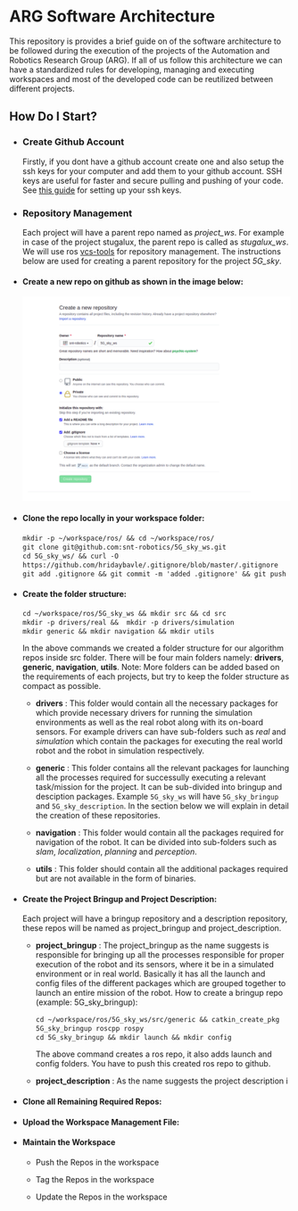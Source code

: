 # ARG Software Architecture 

This repository is provides a brief guide on of the software architecture to be followed during the execution of the projects of the Automation and Robotics Research Group (ARG). If all of us follow this architecture we can have a standardized rules for developing, managing and executing workspaces and most of the developed code can be reutilized between different projects.

## How Do I Start?

* ### Create Github Account

    Firstly, if you dont have a github account create one and also setup the ssh keys for your computer and add them to your github account. SSH keys are useful for faster and secure pulling and pushing of your code. See [this guide](https://www.inmotionhosting.com/support/server/ssh/how-to-add-ssh-keys-to-your-github-account/) for setting up your ssh keys.

* ### Repository Management

    Each project will have a parent repo named as *project_ws*. For example in case of the project stugalux, the parent repo is called as *stugalux_ws*. We will use ros [vcs-tools](http://wiki.ros.org/vcstool) for repository management. The instructions below are used for creating a parent repository for the project *5G_sky*. 

* #### Create a new repo on github as shown in the image below:
    
    <img src="images/github_repo.png" width="" height=""> 

* ####   Clone the repo locally in your workspace folder:   
    ``` 
    mkdir -p ~/workspace/ros/ && cd ~/workspace/ros/
    git clone git@github.com:snt-robotics/5G_sky_ws.git
    cd 5G_sky_ws/ && curl -O  https://github.com/hridaybavle/.gitignore/blob/master/.gitignore
    git add .gitignore && git commit -m 'added .gitignore' && git push
    ```

* #### Create the folder structure:

    ```
    cd ~/workspace/ros/5G_sky_ws && mkdir src && cd src
    mkdir -p drivers/real &&  mkdir -p drivers/simulation
    mkdir generic && mkdir navigation && mkdir utils
    ```

    In the above commands we created a folder structure for our algorithm repos inside src folder. There will be four main folders namely: **drivers**, **generic**, **navigation**, **utils**. Note: More folders can be added based on the requirements of each projects, but try to keep the folder structure as compact as possible.

    * **drivers** : This folder would contain all the necessary packages for which provide necessary drivers for running the simulation environments as well as the real robot along with its on-board sensors. For example drivers can have sub-folders such as *real* and *simulation* which contain the packages for executing the real world robot and the robot in simulation respectively. 

    * **generic** : This folder contains all the relevant packages for launching all the processes required for successully executing a relevant task/mission for the project. It can be sub-divided into bringup and desciption packages. Example `5G_sky_ws` will have `5G_sky_bringup` and `5G_sky_description`. In the section below we will explain in detail the creation of these repositories. 

    * **navigation** : This folder would contain all the packages required for navigation of the robot. It can be divided into sub-folders such as *slam*, *localization*, *planning* and *perception*. 

    * **utils** : This folder should contain all the additional packages required but are not available in the form of binaries.

* #### Create the Project Bringup and Project Description:

    Each project will have a bringup repository and a description repository, these repos will be named as project_bringup and project_description.

    * **project_bringup** : The project_bringup as the name suggests is responsible for bringing up all the processes responsible for proper execution of the robot and its sensors, where it be in a simulated environment or in real world. Basically it has all the launch and config files of the different packages which are grouped together to launch an entire mission of the robot. How to create a bringup repo (example: 5G_sky_bringup):
        
        ```
        cd ~/workspace/ros/5G_sky_ws/src/generic && catkin_create_pkg 5G_sky_bringup roscpp rospy 
        cd 5G_sky_bringup && mkdir launch && mkdir config
        ```    

        The above command creates a ros repo, it also adds launch and config folders. You have to push this created ros repo to github. 

    * **project_description** : As the name suggests the project description i

* #### Clone all Remaining Required Repos: 

* #### Upload the Workspace Management File:

* #### Maintain the Workspace
    
    *  Push the Repos in the workspace

    * Tag the Repos in the workspace

    * Update the Repos in the workspace

